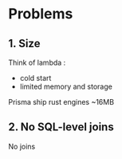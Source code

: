 # Problems

## 1. Size

Think of lambda :
- cold start
- limited memory and storage

Prisma ship rust engines ~16MB

## 2. No SQL-level joins

No joins